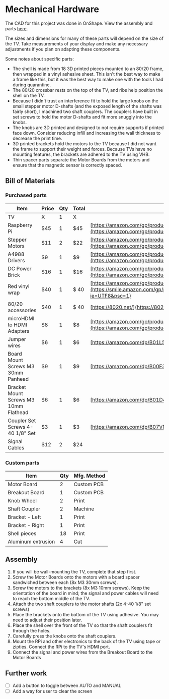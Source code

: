 # Mechanical Hardware

The CAD for this project was done in OnShape. View the assembly and parts [here](https://cad.onshape.com/documents/a323499ca448ff5cfd3dca22/w/1d5ba33bc2795cecee47b742/e/558a06e23199a00c5437c471).

The sizes and dimensions for many of these parts will depend on the size of the TV. Take measurements of your display and make any necessary adjustments if you plan on adapting these components.

Some notes about specific parts:

* The shell is made from 18 3D printed pieces mounted to an 80/20 frame, then wrapped in a vinyl ashesive sheet. This isn't the best way to make a frame like this, but it was the best way to make one with the tools I had during quarantine.
* The 80/20 crossbar rests on the top of the TV, and ribs help position the shell on the TV.
* Because I didn't trust an interference fit to hold the large knobs on the small stepper motor D-shafts (and the exposed length of the shafts was fairly short), I machined two shaft couplers. The couplers have built in set screws to hold the motor D-shafts and fit more snuggly into the knobs.
* The knobs are 3D printed and designed to not require supports if printed face down. Consider reducing infill and increasing the wall thickness to decrease the print time.
* 3D printed brackets hold the motors to the TV because I did not want the frame to support their weight and forces. Because TVs have no mounting features, the brackets are adhered to the TV using VHB.
* Thin spacer parts separate the Motor Boards from the motors and ensure that the magnetic sensor is correctly spaced.

## Bill of Materials

### Purchased parts

| Item | Price | Qty | Total | Link |
|---|---|---|---|---|
| TV | X | 1 | X |  |
| Raspberry Pi | $45 | 1 | $45 | [https://amazon.com/gp/product/B07JR3M7FY](https://amazon.com/gp/product/B07JR3M7FY) |
| Stepper Motors | $11 | 2 | $22 | [https://amazon.com/gp/product/B00PNEQ9T4](https://amazon.com/gp/product/B00PNEQ9T4) |
| A4988 Drivers | $9 | 1 | $9 | [https://amazon.com/gp/product/B01FFGAKK8](https://amazon.com/gp/product/B01FFGAKK8) |
| DC Power Brick | $16 | 1 | $16 | [https://amazon.com/gp/product/B01ISM267G](https://amazon.com/gp/product/B01ISM267G) |
| Red vinyl wrap | $40 | 1 | $ 40 | [https://amazon.com/gp/product/B01LQIZX6U](https://smile.amazon.com/gp/product/B01LQIZX6U/ref=ppx_yo_dt_b_asin_title_o03_s00?ie=UTF8&psc=1) |
| 80/20 accessories | $40 | 1 | $ 40 | [https://8020.net/](https://8020.net/) |
| microHDMI to HDMI Adapters | $8 | 1 | $8 | [https://amazon.com/gp/product/B07K21HSQX](https://amazon.com/gp/product/B07K21HSQX) |
| Jumper wires | $6 | 1 | $6 | [https://amazon.com/dp/B01L5UKAPI/](https://amazon.com/dp/B01L5UKAPI/) |
| Board Mount Screws M3 30mm Panhead | $9 | 1 | $9 | [https://amazon.com/dp/B00F33U5S6](https://amazon.com/dp/B00F33U5S6) |
| Bracket Mount Screws M3 10mm Flathead | $6 | 1 | $6 | [https://amazon.com/dp/B01D4VHJJ6](https://amazon.com/dp/B01D4VHJJ6) |
| Coupler Set Screws 4-40 1/8" Set  | $3 | 1 | $3 | [https://amazon.com/dp/B07VM9Z2FS](https://amazon.com/dp/B07VM9Z2FS) |
| Signal Cables | $12 | 2 | $24 | |

### Custom parts
| Item | Qty | Mfg. Method |
|---|---|---|
| Motor Board | 2 | Custom PCB |
| Breakout Board | 1 | Custom PCB |
| Knob Wheel | 2 | Print |
| Shaft Coupler | 2 | Machine |
| Bracket - Left | 1 | Print |
| Bracket - Right | 1 | Print |
| Shell pieces | 18 | Print |
| Aluminum extrusion | 4 | Cut |

## Assembly

1. If you will be wall-mounting the TV, complete that step first.
1. Screw the Motor Boards onto the motors with a board spacer sandwiched between each (8x M3 30mm screws).
2. Screw the motors to the brackets (8x M3 10mm screws). Keep the orientation of the board in mind; the signal and power cables will need to reach the bottom middle of the TV.
3. Attach the two shaft couplers to the motor shafts (2x 4-40 1/8" set screws)
4. Place the brackets onto the bottom of the TV using adhesive. You may need to adjust their position later.
1. Place the shell over the front of the TV so that the shaft couplers fit through the holes.
4. Carefully press the knobs onto the shaft couplers.
5. Mount the RPi and other electronics to the back of the TV using tape or zipties. Connect the RPi to the TV's HDMI port.
6. Connect the signal and power wires from the Breakout Board to the Motor Boards

## Further work
- [ ] Add a button to toggle between AUTO and MANUAL
- [ ] Add a way for user to clear the screen